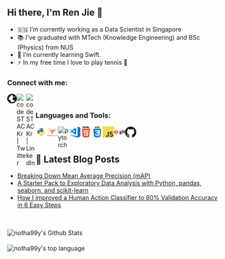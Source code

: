 ## Hi there, I'm Ren Jie 👋
- 🇸🇬 I’m currently working as a Data Scientist in Singapore
- 📚 I've graduated with MTech (Knowledge Engineering) and BSc (Physics) from NUS
- 🌱 I’m currently learning Swift.
- ⚡ In my free time I love to play tennis 🎾

### Connect with me:

[<img align="left" alt="renjietan.me" width="22px" src="https://raw.githubusercontent.com/iconic/open-iconic/master/svg/globe.svg" />][website]
[<img align="left" alt="codeSTACKr | Twitter" width="22px" src="https://cdn.jsdelivr.net/npm/simple-icons@v3/icons/twitter.svg" />][twitter]
[<img align="left" alt="codeSTACKr | LinkedIn" width="22px" src="https://cdn.jsdelivr.net/npm/simple-icons@v3/icons/linkedin.svg" />][linkedin]

<br />

### Languages and Tools:
<img align="left" alt="Python" width="26px" src="https://raw.githubusercontent.com/github/explore/80688e429a7d4ef2fca1e82350fe8e3517d3494d/topics/python/python.png" />
<img align="left" alt="tensorflow" width="26px" src="https://raw.githubusercontent.com/github/explore/80688e429a7d4ef2fca1e82350fe8e3517d3494d/topics/tensorflow/tensorflow.png" />
<img align="left" alt="pytorch" width="26px" src="https://avatars0.githubusercontent.com/u/21003710?s=200&v=4" />

<img align="left" alt="Visual Studio Code" width="26px" src="https://raw.githubusercontent.com/github/explore/80688e429a7d4ef2fca1e82350fe8e3517d3494d/topics/visual-studio-code/visual-studio-code.png" />
<img align="left" alt="HTML5" width="26px" src="https://raw.githubusercontent.com/github/explore/80688e429a7d4ef2fca1e82350fe8e3517d3494d/topics/html/html.png" />
<img align="left" alt="CSS3" width="26px" src="https://raw.githubusercontent.com/github/explore/80688e429a7d4ef2fca1e82350fe8e3517d3494d/topics/css/css.png" />
<img align="left" alt="JavaScript" width="26px" src="https://raw.githubusercontent.com/github/explore/80688e429a7d4ef2fca1e82350fe8e3517d3494d/topics/javascript/javascript.png" />
<img align="left" alt="Git" width="26px" src="https://raw.githubusercontent.com/github/explore/80688e429a7d4ef2fca1e82350fe8e3517d3494d/topics/git/git.png" />
<img align="left" alt="GitHub" width="26px" src="https://raw.githubusercontent.com/github/explore/78df643247d429f6cc873026c0622819ad797942/topics/github/github.png" />

<br>
<br>

## 📕 Latest Blog Posts
- [Breaking Down Mean Average Precision (mAP)](https://towardsdatascience.com/breaking-down-mean-average-precision-map-ae462f623a52)
- [A Starter Pack to Exploratory Data Analysis with Python, pandas, seaborn, and scikit-learn](https://towardsdatascience.com/a-starter-pack-to-exploratory-data-analysis-with-python-pandas-seaborn-and-scikit-learn-a77889485baf)
- [How I improved a Human Action Classifier to 80% Validation Accuracy in 6 Easy Steps](https://towardsdatascience.com/6-steps-to-quickly-train-a-human-action-classifier-with-validation-accuracy-of-over-80-655fcb8781c5)

<br>
<br>


<img align="left" alt="notha99y's Github Stats" src="https://github-readme-stats.vercel.app/api?username=notha99y&show_icons=true&hide_border=true" />

<br>
<br>

<img align="center" alt="notha99y's top language" src="https://github-readme-stats.vercel.app/api/top-langs/?username=notha99y&theme=light&hide_langs_below=1" />

<br>
<br>

[website]: https://renjietan.me
[twitter]: https://twitter.com/rahjaytee
[linkedin]: https://www.linkedin.com/in/renjietan/
